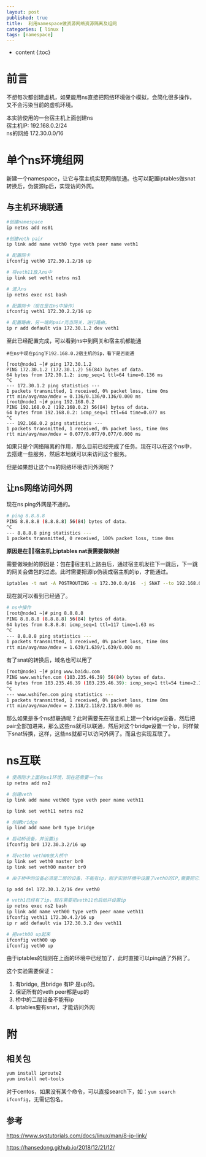 ```yaml
---
layout: post
published: true
title:  利用namespace做资源网络资源隔离及组网
categories: [ linux ]
tags: [namespace]
---
```

* content
{:toc}


# 前言

不想每次都创建虚机，如果能用ns直接把网络环境做个模拟，会简化很多操作，又不会污染当前的虚机环境。

本实验使用的一台宿主机上面创建ns  
宿主机IP: 192.168.0.2/24  
ns的网络 172.30.0.0/16


# 单个ns环境组网
新建一个namespace，让它与宿主机实现网络联通。也可以配置iptables做snat转换后，伪装源Ip后，实现访问外网。

## 与主机环境联通

```bash
#创建namespace
ip netns add ns01

#创建veth pair
ip link add name veth0 type veth peer name veth1

# 配置网卡
ifconfig veth0 172.30.1.2/16 up

# 将veth11放入ns中
ip link set veth1 netns ns1

# 进入ns
ip netns exec ns1 bash

# 配置网卡（现在是在ns中操作）
ifconfig veth1 172.30.2.2/16 up

# 配置路由，另一端的pair充当网关，进行路由。
ip r add default via 172.30.1.2 dev veth1
```

至此已经配置完成，可以看到ns中到网关和宿主机都能通

```
#在ns中现在ping下192.168.0.2宿主机的ip，看下是否能通

[root@node1 ~]# ping 172.30.1.2
PING 172.30.1.2 (172.30.1.2) 56(84) bytes of data.
64 bytes from 172.30.1.2: icmp_seq=1 ttl=64 time=0.136 ms
^C
--- 172.30.1.2 ping statistics ---
1 packets transmitted, 1 received, 0% packet loss, time 0ms
rtt min/avg/max/mdev = 0.136/0.136/0.136/0.000 ms
[root@node1 ~]# ping 192.168.0.2
PING 192.168.0.2 (192.168.0.2) 56(84) bytes of data.
64 bytes from 192.168.0.2: icmp_seq=1 ttl=64 time=0.077 ms
^C
--- 192.168.0.2 ping statistics ---
1 packets transmitted, 1 received, 0% packet loss, time 0ms
rtt min/avg/max/mdev = 0.077/0.077/0.077/0.000 ms

```

如果只是个网络隔离的作用，那么目前已经完成了任务。现在可以在这个ns中，去搭建一些服务，然后本地就可以来访问这个服务。

但是如果想让这个ns的网络环境访问外网呢？

## 让ns网络访问外网

现在ns ping外网是不通的。
```bash
# ping 8.8.8.8
PING 8.8.8.8 (8.8.8.8) 56(84) bytes of data.
^C
--- 8.8.8.8 ping statistics ---
1 packets transmitted, 0 received, 100% packet loss, time 0ms
```

**原因是在宿主机上iptables nat表需要做映射**

需要做映射的原因是：包在宿主机上路由后，通过宿主机发往下一跳后，下一跳的网关会做包的过滤。此时需要把源Ip伪装成宿主机的ip，才能通过。

```bash
iptables -t nat -A POSTROUTING -s 172.30.0.0/16  -j SNAT --to 192.168.0.2
```

现在就可以看到已经通了。

```bash
# ns中操作
[root@node1 ~]# ping 8.8.8.8
PING 8.8.8.8 (8.8.8.8) 56(84) bytes of data.
64 bytes from 8.8.8.8: icmp_seq=1 ttl=117 time=1.63 ms
^C
--- 8.8.8.8 ping statistics ---
1 packets transmitted, 1 received, 0% packet loss, time 0ms
rtt min/avg/max/mdev = 1.639/1.639/1.639/0.000 ms
```
有了snat的转换后，域名也可以用了
```bash
[root@node1 ~]# ping www.baidu.com
PING www.wshifen.com (103.235.46.39) 56(84) bytes of data.
64 bytes from 103.235.46.39 (103.235.46.39): icmp_seq=1 ttl=54 time=2.11 ms
^C
--- www.wshifen.com ping statistics ---
1 packets transmitted, 1 received, 0% packet loss, time 0ms
rtt min/avg/max/mdev = 2.118/2.118/2.118/0.000 ms
```

那么如果是多个ns想联通呢？此时需要先在宿主机上建一个bridge设备，然后把pair全部加进来，那么这些ns就可以联通，然后对这个bridge设置一个Ip，同样做下snat转换，这样，这些ns就都可以访问外网了。而且也实现互联了。

# ns互联

```bash
# 使用刚才上面的ns1环境，现在还需要一个ns
ip netns add ns2

# 创建veth
ip link add name veth00 type veth peer name veth11

ip link set veth11 netns ns2

# 创建bridge
ip lind add name br0 type bridge

# 启动桥设备，并设置ip
ifconfig br0 172.30.3.2/16 up

# 将veth0 veth00放入桥中
ip link set veth0 master br0
ip link set veth00 master br0

# 由于桥中的设备必须是二层的设备，不能有ip，刚才实验环境中设置了veth0的IP,需要把它去掉

ip add del 172.30.1.2/16 dev veth0

# veth1已经有了ip，现在需要把veth11也启动并设置ip
ip netns exec ns2 bash
ip link add name veth00 type veth peer name veth11
ifconfig veth11 172.30.4.2/16 up
ip r add default via 172.30.3.2 dev veth11

# 把veth00 up起来
ifconfig veth00 up
ifconfig veth0 up
```

由于iptables的规则在上面的环境中已经加了，此时直接可以ping通了外网了。

这个实验需要保证：
1. 有bridge, 且bridge 有IP 是up的。  
2. 保证所有的veth peer都是up的
3. 桥中的二层设备不能有ip
4. Iptables要有snat，才能访问外网


# 附

## 相关包

```bash
yum install iproute2
yum install net-tools
```

对于centos，如果没有某个命令，可以直接search下，如：`yum search ifconfig`，无需记包名。

## 参考 

https://www.systutorials.com/docs/linux/man/8-ip-link/

https://hansedong.github.io/2018/12/21/12/

